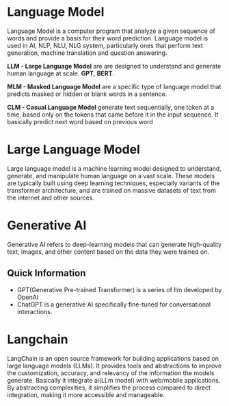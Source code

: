 # Language Model

Language Model is a computer program that analyze a given sequence of words and provide a basis for their word prediction. Language model is used in AI, NLP, NLU, NLG system, particularly ones that perform text generation, machine translation and question answering.

__LLM - Large Language Model__ are are designed to understand and generate human language at scale. **GPT**, **BERT**.

__MLM - Masked Language Model__ are a specific type of language model that predicts masked or hidden or blank words in a sentence.

__CLM - Casual Language Model__ generate text sequentially, one token at a time, based only on the tokens that came before it in the input sequence. It basically predict next word based on previous word

# Large Language Model
Large language model is a machine learning model designed to understand, generate, and manipulate human language on a vast scale. These models are typically built using deep learning techniques, especially variants of the transformer architecture, and are trained on massive datasets of text from the internet and other sources.

# Generative AI
Generative AI refers to deep-learning models that can generate high-quality text, images, and other content based on the data they were trained on.

## Quick Information
- GPT(Generative Pre-trained Transformer) is a series of llm developed by OpenAI
- ChatGPT is a generative AI specifically fine-tuned for conversational interactions.

# Langchain
LangChain is an open source framework for building applications based on large language models (LLMs). It provides tools and abstractions to improve the customization, accuracy, and relevancy of the information the models generate. Basically it integrate ai(LLm model) with web/mobile applications. By abstracting complexities, it simplifies the process compared to direct integration, making it more accessible and manageable.